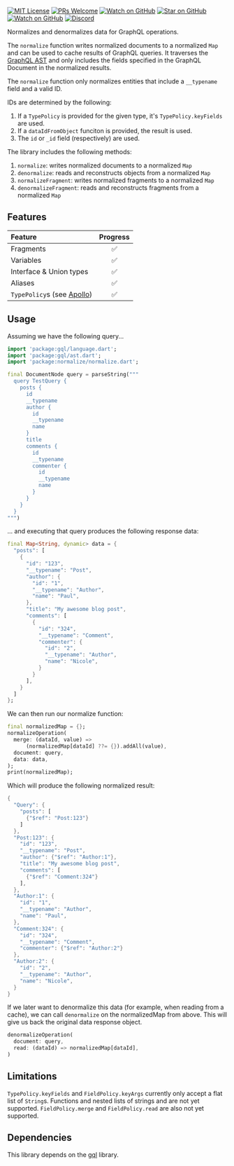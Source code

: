 [![MIT License][license-badge]][license-link]
[![PRs Welcome][prs-badge]][prs-link]
[![Watch on GitHub][github-watch-badge]][github-watch-link]
[![Star on GitHub][github-star-badge]][github-star-link]
[![Watch on GitHub][github-forks-badge]][github-forks-link]
[![Discord][discord-badge]][discord-link]

[license-badge]: https://img.shields.io/github/license/gql-dart/ferry.svg?style=for-the-badge
[license-link]: https://github.com/gql-dart/ferry/blob/master/LICENSE
[prs-badge]: https://img.shields.io/badge/PRs-welcome-brightgreen.svg?style=for-the-badge
[prs-link]: https://github.com/gql-dart/ferry/issues

[github-watch-badge]: https://img.shields.io/github/watchers/gql-dart/ferry.svg?style=for-the-badge&logo=github&logoColor=ffffff
[github-watch-link]: https://github.com/gql-dart/ferry/watchers
[github-star-badge]: https://img.shields.io/github/stars/gql-dart/ferry.svg?style=for-the-badge&logo=github&logoColor=ffffff
[github-star-link]: https://github.com/gql-dart/ferry/stargazers
[github-forks-badge]: https://img.shields.io/github/forks/gql-dart/ferry.svg?style=for-the-badge&logo=github&logoColor=ffffff
[github-forks-link]: https://github.com/gql-dart/ferry/network/members

[discord-badge]: https://img.shields.io/discord/559455668810153989.svg?style=for-the-badge&logo=discord&logoColor=ffffff
[discord-link]: https://discord.gg/QRTfXE

Normalizes and denormalizes data for GraphQL operations.

The `normalize` function writes normalized documents to a normalized `Map` and can be used to cache results of GraphQL queries. It traverses the [GraphQL AST](https://github.com/gql-dart/gql/blob/master/gql/README.md) and only includes the fields specified in the GraphQL Document in the normalized results.

The `normalize` function only normalizes entities that include a `__typename` field and a valid ID.

IDs are determined by the following:

1. If a `TypePolicy` is provided for the given type, it's `TypePolicy.keyFields` are used.
2. If a `dataIdFromObject` funciton is provided, the result is used.
3. The `id` or `_id` field (respectively) are used.

The library includes the following methods:

1. `normalize`: writes normalized documents to a normalized `Map`
2. `denormalize`: reads and reconstructs objects from a normalized `Map`
3. `normalizeFragment`: writes normalized fragments to a normalized `Map`
4. `denormalizeFragment`: reads and reconstructs fragments from a normalized `Map`

## Features

| Feature                                                                                                                           | Progress |
| :-------------------------------------------------------------------------------------------------------------------------------- | :------: |
| Fragments                                                                                                                         |    ✅     |
| Variables                                                                                                                         |    ✅     |
| Interface & Union types                                                                                                           |    ✅     |
| Aliases                                                                                                                           |    ✅     |
| `TypePolicy`s (see [Apollo](https://www.apollographql.com/docs/react/v3.0-beta/caching/cache-configuration/#the-typepolicy-type)) |    ✅     |

## Usage

Assuming we have the following query...

```dart
import 'package:gql/language.dart';
import 'package:gql/ast.dart';
import 'package:normalize/normalize.dart';

final DocumentNode query = parseString("""
  query TestQuery {
    posts {
      id
      __typename
      author {
        id
        __typename
        name
      }
      title
      comments {
        id
        __typename
        commenter {
          id
          __typename
          name
        }
      }
    }
  }
""")
```

... and executing that query produces the following response data:

```dart
final Map<String, dynamic> data = {
  "posts": [
    {
      "id": "123",
      "__typename": "Post",
      "author": {
        "id": "1",
        "__typename": "Author",
        "name": "Paul",
      },
      "title": "My awesome blog post",
      "comments": [
        {
          "id": "324",
          "__typename": "Comment",
          "commenter": {
            "id": "2",
            "__typename": "Author",
            "name": "Nicole",
          }
        }
      ],
    }
  ]
};
```

We can then run our normalize function:

```dart
final normalizedMap = {};
normalizeOperation(
  merge: (dataId, value) =>
      (normalizedMap[dataId] ??= {}).addAll(value),
  document: query,
  data: data,
);
print(normalizedMap);
```

Which will produce the following normalized result:

```dart
{
  "Query": {
    "posts": [
      {"$ref": "Post:123"}
    ]
  },
  "Post:123": {
    "id": "123",
    "__typename": "Post",
    "author": {"$ref": "Author:1"},
    "title": "My awesome blog post",
    "comments": [
      {"$ref": "Comment:324"}
    ],
  },
  "Author:1": {
    "id": "1",
    "__typename": "Author",
    "name": "Paul",
  },
  "Comment:324": {
    "id": "324",
    "__typename": "Comment",
    "commenter": {"$ref": "Author:2"}
  },
  "Author:2": {
    "id": "2",
    "__typename": "Author",
    "name": "Nicole",
  }
}
```

If we later want to denormalize this data (for example, when reading from a cache), we can call `denormalize` on the normalizedMap from above. This will give us back the original data response object.

```dart
denormalizeOperation(
  document: query,
  read: (dataId) => normalizedMap[dataId],
)
```

## Limitations

`TypePolicy.keyFields` and `FieldPolicy.keyArgs` currently only accept a flat list of `String`s. Functions and nested lists of strings and are not yet supported. `FieldPolicy.merge` and `FieldPolicy.read` are also not yet supported.

## Dependencies

This library depends on the [gql](https://github.com/gql-dart/gql) library.

[license-badge]: https://img.shields.io/github/license/gql-dart/normalize.svg?style=flat-square
[license-link]: https://github.com/gql-dart/normalize/blob/master/LICENSE
[prs-badge]: https://img.shields.io/badge/PRs-welcome-brightgreen.svg?style=flat-square
[prs-link]: http://makeapullrequest.com
[github-watch-badge]: https://img.shields.io/github/watchers/gql-dart/normalize.svg?style=flat-square&logo=github&logoColor=ffffff
[github-watch-link]: https://github.com/gql-dart/normalize/watchers
[github-star-badge]: https://img.shields.io/github/stars/gql-dart/normalize.svg?style=flat-square&logo=github&logoColor=ffffff
[github-star-link]: https://github.com/gql-dart/normalize/stargazers
